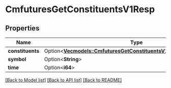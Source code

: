 # CmfuturesGetConstituentsV1Resp

## Properties

Name | Type | Description | Notes
------------ | ------------- | ------------- | -------------
**constituents** | Option<[**Vec<models::CmfuturesGetConstituentsV1RespConstituentsInner>**](CmfuturesGetConstituentsV1Resp_constituents_inner.md)> |  | [optional]
**symbol** | Option<**String**> |  | [optional]
**time** | Option<**i64**> |  | [optional]

[[Back to Model list]](../README.md#documentation-for-models) [[Back to API list]](../README.md#documentation-for-api-endpoints) [[Back to README]](../README.md)


